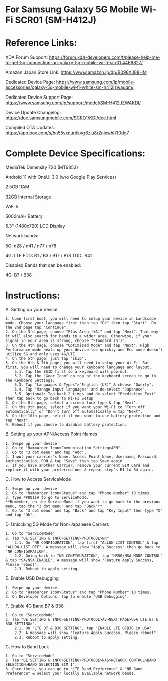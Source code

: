 # For Samsung Galaxy 5G Mobile Wi-Fi SCR01 (SM-H412J)

# Reference Links: 

XDA Forum Support: https://forum.xda-developers.com/t/please-help-me-to-get-5g-connection-on-galaxy-5g-mobile-wi-fi-scr01.4469827/

Amazon Japan Store Link: https://www.amazon.jp/dp/B098XJ88HM

Dedicated Device Page: https://www.samsung.com/jp/mobile-accessories/galaxy-5g-mobile-wi-fi-white-sm-h412jzwauqm/

Dedicated Device Support Page: https://www.samsung.com/jp/support/model/SM-H412JZWAKDI/

Device Update Changelog: https://doc.samsungmobile.com/SCR01/KDI/doc.html

Compiled OTA Updates: https://app.box.com/s/hn55vxnurdkvg6zlu8r2nixwhl7f0dg7


# Complete Device Specifications:

MediaTek Dimensity 720 (MT6853)

Android 11 with OneUI 3.0 (w/o Google Play Services)

2.5GB RAM

32GB Internal Storage

WiFi 5

5000mAH Battery

5.3" (1480x720) LCD Display

Network bands:

5G: n28 / n41 / n77 / n78

4G: LTE FDD: B1 / B3 / B17 / B18 TDD: B41

Disabled Bands that can be enabled:

4G: B7 / B38


# Instructions:

A. Setting up your device.

	1. Upon first boot, you will need to setup your device in Landscape mode. Choose your language first then tap "Ok" then tap "Start". On the 2nd page tap "Continue".
	2. On the 3rd page, choose "Plus Area (+A)" and tap "Next". That way it will also search for bands in a wider area. Otherwise, if your signal in your area is strong, choose "Standard (ST)".
	3. On the 4th page, choose "Optimized Mode" and tap "Next". High Performance mode heats up your device too quickly and Eco mode doesn't utilize 5G and only uses 4G/LTE.
	4. On the 5th page, just tap "skip".
	5. On the 6th & 7th page, you will need to setup your Wi-Fi. But first, you will need to change your keyboard language and layout.
		5.1. Tap the SSID first so a keyboard will pop-out.
		5.2. Tap the "Gear Icon" on top of the keyboard screen to go to the Keyboard Settings.
		5.3. Tap "Languages & Types">"English (US)" & choose "Qwerty".
		5.4. Tap "Manage input languages" and de-select "Japanese".
		5.5. Optional: Tap back 2 times and de-select "Predictive Text" then tap back to go back to Wi-Fi Setup
	6. On the 8th page, select a screen lock type & tap "Next".
	7. On the 9th page, select if you want your Wi-Fi to "Turn off automatically" or "Don't turn off automatically & tap "Next".
	8. On the 10th page, select if you want to use battery protection and tap "Next".
	9. Reboot if you choose to disable battery protection.

B. Setting up your APN/Access Point Names

	1. Swipe up your device
	2. Go to "Hamburger Icon>Communication Setting>APN".
	3. Go to "3 dot menu" and tap "Add".
	4. Input your carrier's Name, Access Point Name, Username, Password, Authentication, PDN & tap "Save" then tap Save again
	5. If you have another Carrier, remove your current SIM Card and replace it with your preferred one & repeat step's B1 to B4 again.

C. How to Access ServiceMode

	1. Swipe up your device
	2. Go to "Hamburger Icon>Status" and tap "Phone Number" 10 times.
	3. Type *#0011# to go to ServiceMode.
	**Remember, on the ServiceMode if you want to go back to the previous menu, tap the "3 dot menu" and tap "Back"**
	4. Go to "3 dot menu" and tap "Back" and tap "Key Input" then type "Q" and tap "Ok".

D. Unlocking 5G Mode for Non-Japanese Carriers

	1. Go to "ServiceMode"
	2. Tap "UE SETTING & INFO>SETTING>PROTOCOL>NR".
		2.1. On "NR CONFIGURATION", tap first "ALLOW LIST CONTROL" & tap "ALLOW LIST OFF". A message will show "Apply Success" then go back to "NR CONFIGURATION".
		2.2. Going back to "NR CONFIGURATION", tap "NR5G/NSA MODE CONTROL" & tap "SA/NSA ENABLE". A message will show "Feature Apply Success, Please reboot".
		2.3. Reboot to apply setting.

E. Enable USB Debugging

	1. Swipe up your device
	2. Go to "Hamburger Icon>Status" and tap "Phone Number" 10 times.
	3. On Developer Options, tap to enable "USB Debugging".

F. Enable 4G Band B7 & B38

	1. Go to "ServiceMode"
	2. Tap "UE SETTING & INFO>SETTING>PROTOCOL>AS>NEXT PAGE>USA LTE B7 & B38 SETTING>".
		2.1. On "LTE B7 & B38 SETTING", tap "ENABLE LTE B7B38 in USA"
		2.2. A message will show "Feature Apply Success, Please reboot".
		2.3. Reboot to apply setting.

G. How to Band Lock

	1. Go to "ServiceMode"
	2. Tap "UE SETTING & INFO>SETTING>PROTOCOL>NAS>NETWORK CONTROL>BAND SELECTION>BAND SELECTION SIM 1".
	3. Once there, you can go to "LTE Band Preference" & "NR Band Preference" & select your locally available network bands.
